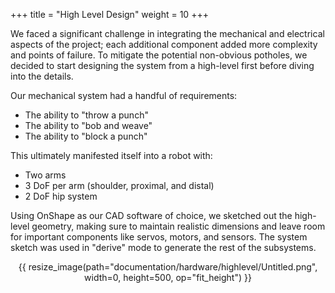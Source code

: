 +++
title = "High Level Design"
weight = 10
+++

We faced a significant challenge in integrating the mechanical and electrical aspects of the project; each additional component added more complexity and points of failure. To mitigate the potential non-obvious potholes, we decided to start designing the system from a high-level first before diving into the details. 

Our mechanical system had a handful of requirements:

- The ability to "throw a punch"
- The ability to "bob and weave"
- The ability to "block a punch"

This ultimately manifested itself into a robot with:

- Two arms
- 3 DoF per arm (shoulder, proximal, and distal)
- 2 DoF hip system

Using OnShape as our CAD software of choice, we sketched out the high-level geometry, making sure to maintain realistic dimensions and leave room for important components like servos, motors, and sensors. The system sketch was used in "derive" mode to generate the rest of the subsystems.


<center> {{ resize_image(path="documentation/hardware/highlevel/Untitled.png", width=0, height=500, op="fit_height") }} </center>

